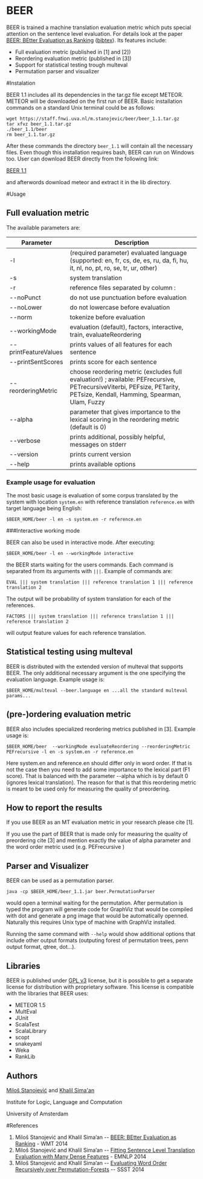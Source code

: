 BEER
==========

BEER is trained a machine translation evaluation metric which puts special attention on the sentence level evaluation. For details look at the paper  [BEER: BEtter Evaluation as Ranking](http://www.statmt.org/wmt14/pdf/W14-3354.pdf) ([bibtex](http://www.statmt.org/wmt14/bib/W14-3354.bib)). Its features include:

* Full evaluation metric (published in [1] and [2])
* Reordering evaluation metric (published in [3])
* Support for statistical testing trough multeval
* Permutation parser and visualizer

#Instalation

BEER 1.1 includes all its dependencies in the tar.gz file except METEOR. METEOR will be downloaded on the first run of BEER. Basic installation commands on a standard Unix terminal could be as follows:

    wget https://staff.fnwi.uva.nl/m.stanojevic/beer/beer_1.1.tar.gz
    tar xfvz beer_1.1.tar.gz
    ./beer_1.1/beer
    rm beer_1.1.tar.gz

After these commands the directory `beer_1.1` will contain all the necessary files. Even though this installation requires bash, BEER can run on Windows too. User can download BEER directly from the following link:

[BEER 1.1](https://staff.fnwi.uva.nl/m.stanojevic/beer/beer_1.1.tar.gz)

and afterwords download meteor and extract it in the lib directory.

#Usage

## Full evaluation metric

The available parameters are:

Parameter  | Description
------------- | -------------
-l                                 | (required parameter) evaluated language (supported: en, fr, cs, de, es, ru, da, fi, hu, it, nl, no, pt, ro, se, tr, ur, other)
-s                                | system translation
-r                                | reference files separated by column :
--noPunct                    | do not use punctuation before evaluation
--noLower                  | do not lowercase before evaluation
--norm                        | tokenize before evaluation
--workingMode           | evaluation (default), factors, interactive, train, evaluateReordering
--printFeatureValues | prints values of all features for each sentence
--printSentScores      | prints score for each sentence
--reorderingMetric      | choose reordering metric (excludes full evaluation!) ; available: PEFrecursive, PETrecursiveViterbi, PEFsize, PETarity, PETsize, Kendall, Hamming, Spearman, Ulam, Fuzzy
--alpha                 | parameter that gives importance to the lexical scoring in the reordering metric (default is 0)
--verbose                    | prints additional, possibly helpful, messages on stderr
--version                     | prints current version
--help                          | prints available options

### Example usage for evaluation

The most basic usage is evaluation of some corpus translated by the system with location `system.en` with reference translation `reference.en` with target language being English:

    $BEER_HOME/beer -l en -s system.en -r reference.en

###Interactive working mode

BEER can also be used in interactive mode. After executing:

    $BEER_HOME/beer -l en --workingMode interactive

the BEER starts waiting for the users commands. Each command is separated from its arguments with `|||`. Example of commands are:

    EVAL ||| system translation ||| reference translation 1 ||| reference translation 2

The output will be probability of system translation for each of the references.

    FACTORS ||| system translation ||| reference translation 1 ||| reference translation 2

will output feature values for each reference translation.

## Statistical testing using multeval

BEER is distributed with the extended version of multeval that supports BEER. The only additional necessary argument is the one specifying the evaluation language. Example usage is:

    $BEER_HOME/multeval --beer.language en ...all the standard multeval params...

## (pre-)ordering evaluation metric

BEER also includes specialized reordering metrics published in [3]. Example usage is:

    $BEER_HOME/beer  --workingMode evaluateReordering --reorderingMetric PEFrecursive -l en -s system.en -r reference.en

Here system.en and reference.en should differ only in word order.
If that is not the case then you need to add some importance to the lexical part (F1 score).
That is balanced with the parameter --alpha which is by default 0 (ignores lexical translation).
The reason for that is that this reordering metric is meant to be used only for measuring the quality of preordering.

## How to report the results

If you use BEER as an MT evaluation metric in your research please cite [1].

If you use the part of BEER that is made only for measuring the quality of preordering cite [3]
and mention exactly the value of alpha parameter and the word order metric used (e.g. PEFrecursive )    

## Parser and Visualizer

BEER can be used as a permutation parser. 

    java -cp $BEER_HOME/beer_1.1.jar beer.PermutationParser

would open a terminal waiting for the permutation. After permutation is typed the program will generate code for GraphViz that would be compiled with dot and generate a png image that would be automatically openned. Naturally this requires Unix type of machine with GraphViz installed.

Running the same command with `--help` would show additional options that include other output formats (outputing forest of permutation trees, penn output format, qtree, dot...).

Libraries
----
BEER is published under [GPL v3](http://www.gnu.org/licenses/gpl-3.0.html) license, but it is possible to get a separate license for distribution with proprietary software. This license is compatible with the libraries that BEER uses:

- METEOR 1.5
- MultEval
- JUnit
- ScalaTest
- ScalaLibrary
- scopt
- snakeyaml
- Weka
- RankLib

Authors
----
[Miloš Stanojević](https://staff.fnwi.uva.nl/m.stanojevic) and [Khalil Sima'an](https://staff.fnwi.uva.nl/k.simaan/)

Institute for Logic, Language and Computation

University of Amsterdam

#References

1. Miloš Stanojević and Khalil Sima’an -- [BEER: BEtter Evaluation as Ranking](http://www.statmt.org/wmt14/pdf/W14-3354.pdf) - WMT 2014
2. Miloš Stanojević and Khalil Sima’an -- [Fitting Sentence Level Translation Evaluation with Many Dense Features](http://aclweb.org/anthology/D14-1025) - EMNLP 2014
3. Miloš Stanojević and Khalil Sima’an -- [Evaluating Word Order Recursively over Permutation-Forests](http://aclweb.org/anthology/W/W14/W14-4017.pdf) -- SSST 2014
